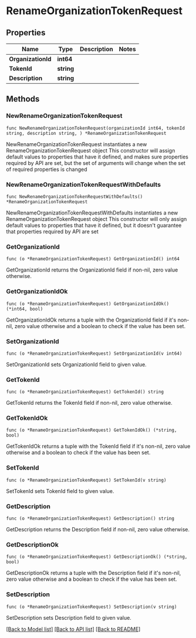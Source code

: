 # RenameOrganizationTokenRequest

## Properties

Name | Type | Description | Notes
------------ | ------------- | ------------- | -------------
**OrganizationId** | **int64** |  | 
**TokenId** | **string** |  | 
**Description** | **string** |  | 

## Methods

### NewRenameOrganizationTokenRequest

`func NewRenameOrganizationTokenRequest(organizationId int64, tokenId string, description string, ) *RenameOrganizationTokenRequest`

NewRenameOrganizationTokenRequest instantiates a new RenameOrganizationTokenRequest object
This constructor will assign default values to properties that have it defined,
and makes sure properties required by API are set, but the set of arguments
will change when the set of required properties is changed

### NewRenameOrganizationTokenRequestWithDefaults

`func NewRenameOrganizationTokenRequestWithDefaults() *RenameOrganizationTokenRequest`

NewRenameOrganizationTokenRequestWithDefaults instantiates a new RenameOrganizationTokenRequest object
This constructor will only assign default values to properties that have it defined,
but it doesn't guarantee that properties required by API are set

### GetOrganizationId

`func (o *RenameOrganizationTokenRequest) GetOrganizationId() int64`

GetOrganizationId returns the OrganizationId field if non-nil, zero value otherwise.

### GetOrganizationIdOk

`func (o *RenameOrganizationTokenRequest) GetOrganizationIdOk() (*int64, bool)`

GetOrganizationIdOk returns a tuple with the OrganizationId field if it's non-nil, zero value otherwise
and a boolean to check if the value has been set.

### SetOrganizationId

`func (o *RenameOrganizationTokenRequest) SetOrganizationId(v int64)`

SetOrganizationId sets OrganizationId field to given value.


### GetTokenId

`func (o *RenameOrganizationTokenRequest) GetTokenId() string`

GetTokenId returns the TokenId field if non-nil, zero value otherwise.

### GetTokenIdOk

`func (o *RenameOrganizationTokenRequest) GetTokenIdOk() (*string, bool)`

GetTokenIdOk returns a tuple with the TokenId field if it's non-nil, zero value otherwise
and a boolean to check if the value has been set.

### SetTokenId

`func (o *RenameOrganizationTokenRequest) SetTokenId(v string)`

SetTokenId sets TokenId field to given value.


### GetDescription

`func (o *RenameOrganizationTokenRequest) GetDescription() string`

GetDescription returns the Description field if non-nil, zero value otherwise.

### GetDescriptionOk

`func (o *RenameOrganizationTokenRequest) GetDescriptionOk() (*string, bool)`

GetDescriptionOk returns a tuple with the Description field if it's non-nil, zero value otherwise
and a boolean to check if the value has been set.

### SetDescription

`func (o *RenameOrganizationTokenRequest) SetDescription(v string)`

SetDescription sets Description field to given value.



[[Back to Model list]](../README.md#documentation-for-models) [[Back to API list]](../README.md#documentation-for-api-endpoints) [[Back to README]](../README.md)


